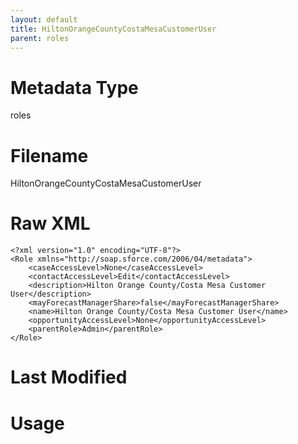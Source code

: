 ```yaml
---
layout: default
title: HiltonOrangeCountyCostaMesaCustomerUser
parent: roles
---
```

# Metadata Type
roles


# Filename 
HiltonOrangeCountyCostaMesaCustomerUser


# Raw XML
```
<?xml version="1.0" encoding="UTF-8"?>
<Role xmlns="http://soap.sforce.com/2006/04/metadata">
    <caseAccessLevel>None</caseAccessLevel>
    <contactAccessLevel>Edit</contactAccessLevel>
    <description>Hilton Orange County/Costa Mesa Customer User</description>
    <mayForecastManagerShare>false</mayForecastManagerShare>
    <name>Hilton Orange County/Costa Mesa Customer User</name>
    <opportunityAccessLevel>None</opportunityAccessLevel>
    <parentRole>Admin</parentRole>
</Role>
```


# Last Modified


# Usage
